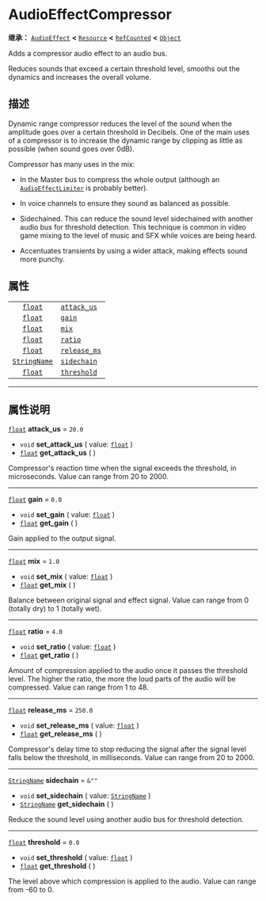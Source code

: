 <!-- ⚠ 请勿编辑本文件 ⚠ -->
<!-- 本文档使用脚本从 WeDot 引擎源码仓库生成。 -->
<!-- 生成脚本：https://github.com/WeDot-Engine/WeDot/tree/4.3/doc/tools/make_md.py； -->
<!-- 原文件：https://github.com/WeDot-Engine/WeDot/tree/4.3/doc/classes/AudioEffectCompressor.xml。 -->

<div id="_class_audioeffectcompressor"></div>

# AudioEffectCompressor

**继承：** [`AudioEffect`](class_audioeffect.md) **<** [`Resource`](class_resource.md) **<** [`RefCounted`](class_refcounted.md) **<** [`Object`](class_object.md)

Adds a compressor audio effect to an audio bus.

Reduces sounds that exceed a certain threshold level, smooths out the dynamics and increases the overall volume.

## 描述

Dynamic range compressor reduces the level of the sound when the amplitude goes over a certain threshold in Decibels. One of the main uses of a compressor is to increase the dynamic range by clipping as little as possible (when sound goes over 0dB).

Compressor has many uses in the mix:

- In the Master bus to compress the whole output (although an [`AudioEffectLimiter`](class_audioeffectlimiter.md) is probably better).

- In voice channels to ensure they sound as balanced as possible.

- Sidechained. This can reduce the sound level sidechained with another audio bus for threshold detection. This technique is common in video game mixing to the level of music and SFX while voices are being heard.

- Accentuates transients by using a wider attack, making effects sound more punchy.

## 属性

|||
|:-:|:--|
| [`float`](class_float.md)           | [`attack_us`](class_audioeffectcompressor.md#class_audioeffectcompressor_property_attack_us)   | ``20.0``  |
| [`float`](class_float.md)           | [`gain`](class_audioeffectcompressor.md#class_audioeffectcompressor_property_gain)             | ``0.0``   |
| [`float`](class_float.md)           | [`mix`](class_audioeffectcompressor.md#class_audioeffectcompressor_property_mix)               | ``1.0``   |
| [`float`](class_float.md)           | [`ratio`](class_audioeffectcompressor.md#class_audioeffectcompressor_property_ratio)           | ``4.0``   |
| [`float`](class_float.md)           | [`release_ms`](class_audioeffectcompressor.md#class_audioeffectcompressor_property_release_ms) | ``250.0`` |
| [`StringName`](class_stringname.md) | [`sidechain`](class_audioeffectcompressor.md#class_audioeffectcompressor_property_sidechain)   | ``&""``   |
| [`float`](class_float.md)           | [`threshold`](class_audioeffectcompressor.md#class_audioeffectcompressor_property_threshold)   | ``0.0``   |

<!-- rst-class:: classref-section-separator -->

---

## 属性说明

<div id="_class_audioeffectcompressor_property_attack_us"></div>

[`float`](class_float.md) **attack_us** = ``20.0`` <div id="class_audioeffectcompressor_property_attack_us"></div>

- `void` **set_attack_us** ( value: [`float`](class_float.md) )
- [`float`](class_float.md) **get_attack_us** ( )

Compressor's reaction time when the signal exceeds the threshold, in microseconds. Value can range from 20 to 2000.

<!-- rst-class:: classref-item-separator -->

---

<div id="_class_audioeffectcompressor_property_gain"></div>

[`float`](class_float.md) **gain** = ``0.0`` <div id="class_audioeffectcompressor_property_gain"></div>

- `void` **set_gain** ( value: [`float`](class_float.md) )
- [`float`](class_float.md) **get_gain** ( )

Gain applied to the output signal.

<!-- rst-class:: classref-item-separator -->

---

<div id="_class_audioeffectcompressor_property_mix"></div>

[`float`](class_float.md) **mix** = ``1.0`` <div id="class_audioeffectcompressor_property_mix"></div>

- `void` **set_mix** ( value: [`float`](class_float.md) )
- [`float`](class_float.md) **get_mix** ( )

Balance between original signal and effect signal. Value can range from 0 (totally dry) to 1 (totally wet).

<!-- rst-class:: classref-item-separator -->

---

<div id="_class_audioeffectcompressor_property_ratio"></div>

[`float`](class_float.md) **ratio** = ``4.0`` <div id="class_audioeffectcompressor_property_ratio"></div>

- `void` **set_ratio** ( value: [`float`](class_float.md) )
- [`float`](class_float.md) **get_ratio** ( )

Amount of compression applied to the audio once it passes the threshold level. The higher the ratio, the more the loud parts of the audio will be compressed. Value can range from 1 to 48.

<!-- rst-class:: classref-item-separator -->

---

<div id="_class_audioeffectcompressor_property_release_ms"></div>

[`float`](class_float.md) **release_ms** = ``250.0`` <div id="class_audioeffectcompressor_property_release_ms"></div>

- `void` **set_release_ms** ( value: [`float`](class_float.md) )
- [`float`](class_float.md) **get_release_ms** ( )

Compressor's delay time to stop reducing the signal after the signal level falls below the threshold, in milliseconds. Value can range from 20 to 2000.

<!-- rst-class:: classref-item-separator -->

---

<div id="_class_audioeffectcompressor_property_sidechain"></div>

[`StringName`](class_stringname.md) **sidechain** = ``&""`` <div id="class_audioeffectcompressor_property_sidechain"></div>

- `void` **set_sidechain** ( value: [`StringName`](class_stringname.md) )
- [`StringName`](class_stringname.md) **get_sidechain** ( )

Reduce the sound level using another audio bus for threshold detection.

<!-- rst-class:: classref-item-separator -->

---

<div id="_class_audioeffectcompressor_property_threshold"></div>

[`float`](class_float.md) **threshold** = ``0.0`` <div id="class_audioeffectcompressor_property_threshold"></div>

- `void` **set_threshold** ( value: [`float`](class_float.md) )
- [`float`](class_float.md) **get_threshold** ( )

The level above which compression is applied to the audio. Value can range from -60 to 0.

[^virtual]: 本方法通常需要用户覆盖才能生效。
[^const]: 本方法无副作用，不会修改该实例的任何成员变量。
[^vararg]: 本方法除了能接受在此处描述的参数外，还能够继续接受任意数量的参数。
[^constructor]: 本方法用于构造某个类型。
[^static]: 调用本方法无需实例，可直接使用类名进行调用。
[^operator]: 本方法描述的是使用本类型作为左操作数的有效运算符。
[^bitfield]: 这个值是由下列位标志构成位掩码的整数。
[^void]: 无返回值。
